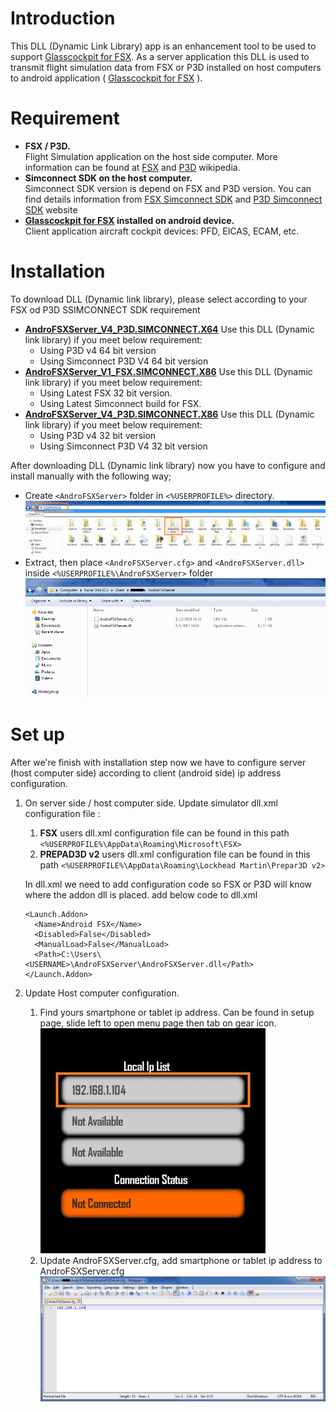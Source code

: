 # Introduction
This DLL (Dynamic Link Library) app is an enhancement tool to be used to support [Glasscockpit for FSX](https://play.google.com/store/apps/details?id=com.donotspeak.GlassCockpitFSX). As a server application this DLL is used to transmit flight simulation data from FSX or P3D installed on host computers to android application ( [Glasscockpit for FSX](https://play.google.com/store/apps/details?id=com.donotspeak.GlassCockpitFSX) ).

# Requirement
- **FSX / P3D.**   
Flight Simulation application on the host side computer. More information can be found at [FSX](https://en.wikipedia.org/wiki/Microsoft_Flight_Simulator_X) and [P3D](https://en.wikipedia.org/wiki/Microsoft_Flight_Simulator#P3D_-_Lockheed_Martin_Prepar3D) wikipedia.
- **Simconnect SDK on the host computer.**   
Simconnect SDK version is depend on FSX and P3D version. You can find details information from [FSX Simconnect SDK](https://www.microsoft.com/Products/Games/FSInsider/downloads/Pages/FSXSDK-SP2Update.aspx) and [P3D Simconnect SDK](https://www.prepar3d.com/support/sdk/) website
- **[Glasscockpit for FSX](https://play.google.com/store/apps/details?id=com.donotspeak.GlassCockpitFSX) installed on android device.**   
Client application aircraft cockpit devices: PFD, EICAS, ECAM, etc.

# Installation
To download DLL (Dynamic link library), please select according to your FSX od P3D SSIMCONNECT SDK requirement
- **[AndroFSXServer_V4_P3D.SIMCONNECT.X64](../../release/x64/AndroFSXServer_V4_P3D.SIMCONNECT.X64.zip)** Use this DLL (Dynamic link library) if you meet below requirement:   
   - Using P3D v4 64 bit version
   - Using Simconnect P3D V4 64 bit version
- **[AndroFSXServer_V1_FSX.SIMCONNECT.X86](../../release/x86/AndroFSXServer_V1_FSX.SIMCONNECT.X86.zip)** Use this DLL (Dynamic link library) if you meet below requirement:   
   - Using Latest FSX 32 bit version.
   - Using Latest Simconnect build for FSX.
- **[AndroFSXServer_V4_P3D.SIMCONNECT.X86](../../release/x86/AndroFSXServer_V4_P3D.SIMCONNECT.X86.zip)** Use this DLL (Dynamic link library) if you meet below requirement:   
   - Using P3D v4 32 bit version
   - Using Simconnect P3D V4 32 bit version

After downloading DLL (Dynamic link library) now you have to configure and install manually with the following way;
- Create `<AndroFSXServer>` folder in `<%USERPROFILE%>` directory.   
![UserProfilePath](../res/img/installation/UserProfilePath.png) 
- Extract, then place `<AndroFSXServer.cfg>` and `<AndroFSXServer.dll>` inside `<%USERPROFILE%\AndroFSXServer>` folder   
![InstallTarget](../res/img/installation/InstallTarget.png) 
 
# Set up
After we're finish with installation step now we have to configure server (host computer side) according to client (android side) ip address configuration.
1. On server side / host computer side. Update simulator dll.xml configuration file :
   1. **FSX** users dll.xml configuration file can be found in this path `<%USERPROFILE%\AppData\Roaming\Microsoft\FSX>`
   1. **PREPAD3D v2** users dll.xml configuration file can be found in this path `<%USERPROFILE%\AppData\Roaming\Lockhead Martin\Prepar3D v2>`
   
   In dll.xml we need to add configuration code so FSX or P3D will know where the addon dll is placed. add below code to dll.xml   
   ```
   <Launch.Addon>
     <Name>Android FSX</Name>
     <Disabled>False</Disabled>
     <ManualLoad>False</ManualLoad>
     <Path>C:\Users\<USERNAME>\AndroFSXServer\AndroFSXServer.dll</Path>
   </Launch.Addon>
   ```   
1. Update Host computer configuration.
   1. Find yours smartphone or tablet ip address. Can be found in setup page, slide left to open menu page then tab on gear icon.   
   ![AndroidConfigStatus](../res/img/set%20up/AndroidConfigStatus.jpg)
   1. Update AndroFSXServer.cfg, add smartphone or tablet ip address to AndroFSXServer.cfg   
   ![ConfigEdit](../res/img/set%20up/ConfigEdit.png)
